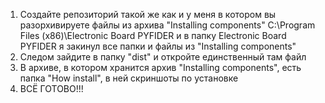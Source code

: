 1) Создайте репозиторий такой же как и у меня в котором вы разорхивируете файлы из архива "Installing components" C:\Program Files (x86)\Electronic Board PYFIDER и в папку Electronic Board PYFIDER я закинул все папки и файлы из "Installing components"
2) Следом зайдите в папку "dist" и откройте единственный там файл
3) В архиве, в котором хранится архив "Installing components", есть папка "How install", в ней скриншоты по установке
4) ВСЁ ГОТОВО!!!

